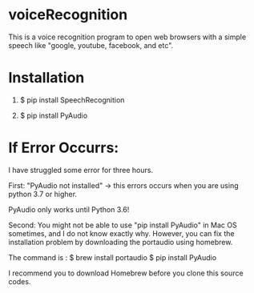 # voiceRecognition
This is a voice recognition program to open web browsers with a simple speech like "google, youtube, facebook, and etc".



# Installation
1. $ pip install SpeechRecognition

2. $ pip install PyAudio

# If Error Occurrs:
I have struggled some error for three hours. 

First: "PyAudio not installed" -> this errors occurs when you are using python 3.7 or higher. 

PyAudio only works until Python 3.6!

Second: You might not be able to use "pip install PyAudio" in Mac OS sometimes, and I do not know exactly why. 
However, you can fix the installation problem by downloading the portaudio using homebrew.

The command is :
$ brew install portaudio
$ pip install PyAudio

I recommend you to download Homebrew before you clone this source codes.


